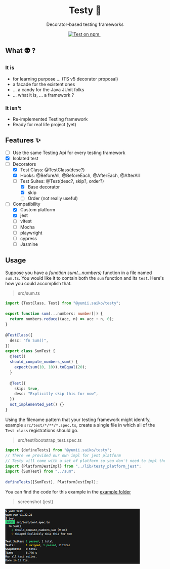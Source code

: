 <h1 align="center"> Testy 🧨 </h1>

<p align="center">
  Decorator-based testing frameworks
</p>

<p align="center">
  <a href="https://www.npmjs.com/@yumii.saiko/testy">
    <img src="https://img.shields.io/npm/v/@yumii.saiko/testy.svg?logo=npm&logoColor=fff&label=NPM+package&color=limegreen" alt="Test on npm" />
  </a>&nbsp;
</p>

<h2>What 👽 ? </h2>

<h3>It is</h3>

- for learning purpose ... (TS v5 decorator proposal)
- a facade for the existent ones
- ... a candy for the Java JUnit folks
- ... what it is, ... a framework ?

<h3>It isn't</h3>

- Re-implemented Testing framework
- Ready for real life project (yet)

<h2>Features ✨</h2>

- [ ] Use the same Testing Api for every testing framework
- [x] Isolated test
- [ ] Decorators
  - [x] Test Class: @TestClass(desc?)
  - [x] Hooks: @BeforeAll, @BeforeEach, @AfterEach, @AfterAll
  - [ ] Test Suites: @Test(desc?, skip?, order?)
    - [x] Base decorator
    - [x] skip
    - [ ] Order (not really useful)
- [ ] Compatibility
  - [x] Custom platform
  - [x] jest
  - [ ] vitest
  - [ ] Mocha
  - [ ] playwright
  - [ ] cypress
  - [ ] Jasmine

<h2>Usage</h2>

Suppose you have a _function sum(...numbers)_ function in a file named `sum.ts`.
You would like it to contain both the `sum` function and its `test`. Here's how you could accomplish that.

> src/sum.ts

```typescript
import {TestClass, Test} from "@yumii.saiko/testy";

export function sum(...numbers: number[]) {
  return numbers.reduce((acc, n) => acc + n, 0);
}

@TestClass({
  desc: "fn Sum()",
})
export class SumTest {
  @Test()
  should_compute_numbers_sum() {
    expect(sum(10, 10)).toEqual(20);
  }

  @Test({
    skip: true,
    desc: "Explicitly skip this for now",
  })
  not_implemented_yet() {}
}
```

Using the filename pattern that your testing framework might identify, example `src/test/*/**/*.spec.ts`, create a single file in which all of the `Test class` registrations should go.

> src/test/bootstrap_test.spec.ts

```typescript
import {defineTests} from "@yumii.saiko/testy";
// There we provided our own impl for jest platform
// Testy will come with a set of platform so you don't need to impl them yourself
import {PlatformJestImpl} from "../lib/testy_platform_jest"; 
import {SumTest} from "../sum";

defineTests([SumTest], PlatformJestImpl);
```

<p>
  You can find the code for this example in the <a href="https://github.com/YumeT023/testy/tree/main/example" alt="example code">example folder</a>
</p>

> screenshot (jest)

![jest_testy](./assets/testy_jest.PNG)
